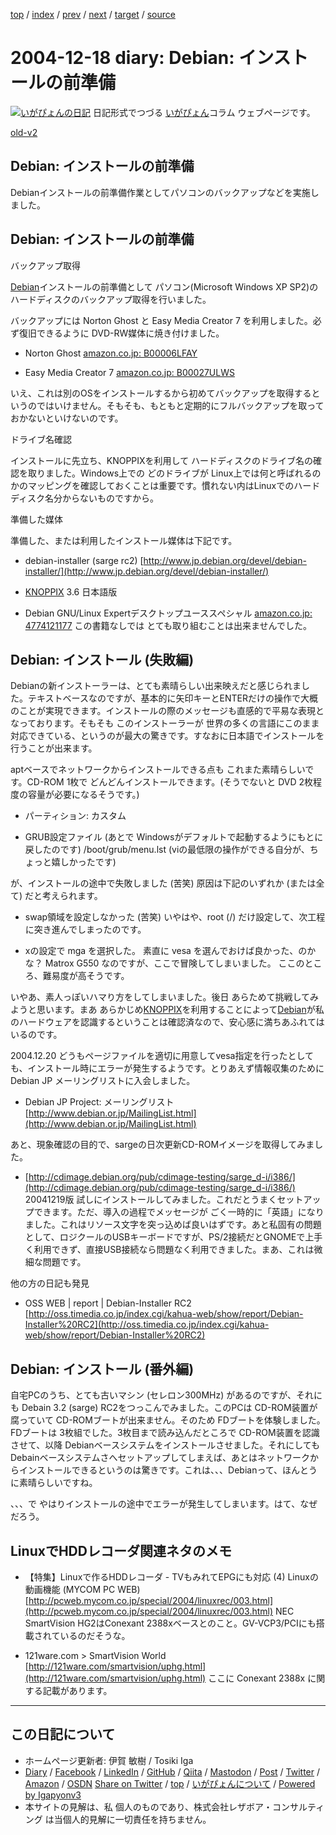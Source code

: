 [top](../index.html) 
 / [index](index.html) 
 / [prev](ig041217.html) 
 / [next](ig041222.html) 
 / [target](https://www.igapyon.jp/igapyon/diary/2004/ig041218.html) 
 / [source](https://github.com/igapyon/diary/blob/master/2004/ig041218.src.md) 

2004-12-18 diary: Debian: インストールの前準備
=====================================================================================================
[![いがぴょんの日記](https://www.igapyon.jp/igapyon/diary/images/iga202308_64.jpg "いがぴょん")](https://www.igapyon.jp/igapyon/diary/memo/memoigapyon.html) 日記形式でつづる [いがぴょん](https://www.igapyon.jp/igapyon/diary/memo/memoigapyon.html)コラム ウェブページです。

[old-v2](ig041218-orig.html)

## Debian: インストールの前準備

Debianインストールの前準備作業としてパソコンのバックアップなどを実施しました。


## Debian: インストールの前準備

バックアップ取得

[Debian](https://www.igapyon.jp/igapyon/diary/keyword/debian.html)インストールの前準備として パソコン(Microsoft Windows XP SP2)のハードディスクのバックアップ取得を行いました。

バックアップには Norton Ghost と Easy Media Creator 7 を利用しました。必ず復旧できるように DVD-RW媒体に焼き付けました。

* Norton Ghost [amazon.co.jp: B00006LFAY](http://www.amazon.co.jp/exec/obidos/ASIN/B00006LFAY/igapyondiary-22)
  
* Easy Media Creator 7 [amazon.co.jp: B00027ULWS](http://www.amazon.co.jp/exec/obidos/ASIN/B00027ULWS/igapyondiary-22)

いえ、これは別のOSをインストールするから初めてバックアップを取得するというのではいけません。そもそも、もともと定期的にフルバックアップを取っておかないといけないのです。

ドライブ名確認

インストールに先立ち、KNOPPIXを利用して ハードディスクのドライブ名の確認を取りました。Windows上での どのドライブが Linux上では何と呼ばれるのかのマッピングを確認しておくことは重要です。慣れない内はLinuxでのハードディスク名分からないものですから。

準備した媒体

準備した、または利用したインストール媒体は下記です。

* debian-installer (sarge rc2)
  [http://www.jp.debian.org/devel/debian-installer/](http://www.jp.debian.org/devel/debian-installer/)
  
* [KNOPPIX](https://www.igapyon.jp/igapyon/diary/keyword/knoppix.html) 3.6 日本語版
  
* Debian GNU/Linux Expertデスクトップユーススペシャル
  [amazon.co.jp: 4774121177](http://www.amazon.co.jp/exec/obidos/ASIN/4774121177/igapyondiary-22)
  この書籍なしでは とても取り組むことは出来ませんでした。

## Debian: インストール (失敗編)

Debianの新インストーラーは、とても素晴らしい出来映えだと感じられました。テキストベースなのですが、基本的に矢印キーとENTERだけの操作で大概のことが実現できます。インストールの際のメッセージも直感的で平易な表現となっております。そもそも このインストーラーが 世界の多くの言語にこのまま対応できている、というのが最大の驚きです。すなおに日本語でインストールを行うことが出来ます。

aptベースでネットワークからインストールできる点も これまた素晴らしいです。CD-ROM 1枚で どんどんインストールできます。(そうでないと
DVD 2枚程度の容量が必要になるそうです。)

* パーティション: カスタム
  
* GRUB設定ファイル (あとで Windowsがデフォルトで起動するようにもとに戻したのです)
  /boot/grub/menu.lst
  (viの最低限の操作ができる自分が、ちょっと嬉しかったです)

が、インストールの途中で失敗しました (苦笑) 原因は下記のいずれか (または全て) だと考えられます。

* swap領域を設定しなかった (苦笑)
  いやはや、root (/) だけ設定して、次工程に突き進んでしまったのです。
  
* xの設定で mga を選択した。
  素直に vesa を選んでおけば良かった、のかな？ Matrox G550 なのですが、ここで冒険してしまいました。
  ここのところ、難易度が高そうです。

いやあ、素人っぽいハマり方をしてしまいました。後日 あらためて挑戦してみようと思います。まあ あらかじめ[KNOPPIX](https://www.igapyon.jp/igapyon/diary/keyword/knoppix.html)を利用することによって[Debian](https://www.igapyon.jp/igapyon/diary/keyword/debian.html)が私のハードウェアを認識するということは確認済なので、安心感に満ちあふれてはいるのです。

2004.12.20 どうもページファイルを適切に用意してvesa指定を行ったとしても、インストール時にエラーが発生するようです。とりあえず情報収集のために Debian
JP メーリングリストに入会しました。

* Debian JP Project: メーリングリスト
  [http://www.debian.or.jp/MailingList.html](http://www.debian.or.jp/MailingList.html)

あと、現象確認の目的で、sargeの日次更新CD-ROMイメージを取得してみました。

* [http://cdimage.debian.org/pub/cdimage-testing/sarge_d-i/i386/](http://cdimage.debian.org/pub/cdimage-testing/sarge_d-i/i386/)
  20041219版
  試しにインストールしてみました。これだとうまくセットアップできます。ただ、導入の過程でメッセージが ごく一時的に「英語」になりました。これはリソース文字を突っ込めば良いはずです。あと私固有の問題として、ロジクールのUSBキーボードですが、PS/2接続だとGNOMEで上手く利用できず、直接USB接続なら問題なく利用できました。まあ、これは微細な問題です。

他の方の日記も発見

* OSS WEB | report | Debian-Installer RC2
  [http://oss.timedia.co.jp/index.cgi/kahua-web/show/report/Debian-Installer%20RC2](http://oss.timedia.co.jp/index.cgi/kahua-web/show/report/Debian-Installer%20RC2)

## Debian: インストール (番外編)

自宅PCのうち、とても古いマシン (セレロン300MHz) があるのですが、それにも Debain 3.2 (sarge) RC2をつっこんでみました。このPCは
CD-ROM装置が腐っていて CD-ROMブートが出来ません。そのため FDブートを体験しました。
FDブートは 3枚組でした。3枚目まで読み込んだところで CD-ROM装置を認識させて、以降 Debianベースシステムをインストールさせました。それにしても
Debainベースシステムさへセットアップしてしまえば、あとはネットワークからインストールできるというのは驚きです。これは、、、Debianって、ほんとうに素晴らしいですね。

、、、で やはりインストールの途中でエラーが発生してしまいます。はて、なぜだろう。

## LinuxでHDDレコーダ関連ネタのメモ

* 【特集】Linuxで作るHDDレコーダ - TVもみれてEPGにも対応 (4) Linuxの動画機能 (MYCOM PC WEB)
  [http://pcweb.mycom.co.jp/special/2004/linuxrec/003.html](http://pcweb.mycom.co.jp/special/2004/linuxrec/003.html)
  NEC SmartVision HG2はConexant 2388xベースとのこと。GV-VCP3/PCIにも搭載されているのだそうな。
  
* 121ware.com > SmartVision World
  [http://121ware.com/smartvision/uphg.html](http://121ware.com/smartvision/uphg.html)
  ここに Conexant 2388x に関する記載があります。


----------------------------------------------------------------------------------------------------

## この日記について

* ホームページ更新者: 伊賀 敏樹 / Tosiki Iga
* [Diary](https://www.igapyon.jp/igapyon/diary/) / [Facebook](https://www.facebook.com/igapyon) / [LinkedIn](https://www.linkedin.com/in/toshikiiga) / [GitHub](https://github.com/igapyon) / [Qiita](https://qiita.com/igapyon) / [Mastodon](https://social.vivaldi.net/@igapyon) / [Post](https://post.news/igapyon) / [Twitter](https://twitter.com/ToshikiIga) / [Amazon](https://www.amazon.co.jp/%E4%BC%8A%E8%B3%80-%E6%95%8F%E6%A8%B9/e/B004LTQWCQ) / [OSDN](https://ja.osdn.net/users/iga/)
[Share on Twitter](https://twitter.com/intent/tweet?hashtags=igapyon%2Cdiary%2C%E3%81%84%E3%81%8C%E3%81%B4%E3%82%87%E3%82%93&text=Debian%3A+%E3%82%A4%E3%83%B3%E3%82%B9%E3%83%88%E3%83%BC%E3%83%AB%E3%81%AE%E5%89%8D%E6%BA%96%E5%82%99&url=https%3A%2F%2Fwww.igapyon.jp%2Figapyon%2Fdiary%2F2004%2Fig041218.html) / [top](../index.html) / [いがぴょんについて](https://www.igapyon.jp/igapyon/diary/memo/memoigapyon.html) / [Powered by Igapyonv3](https://github.com/igapyon/igapyonv3)
* 本サイトの見解は、私 個人のものであり、株式会社レザボア・コンサルティング は当個人的見解に一切責任を持ちません。 
